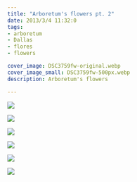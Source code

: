 ```yaml
---
title: "Arboretum's flowers pt. 2"
date: 2013/3/4 11:32:0
tags: 
- arboretum
- Dallas
- flores
- flowers

cover_image: DSC3759fw-original.webp
cover_image_small: DSC3759fw-500px.webp
description: Arboretum's flowers

---
```

[![](DSC3759fw)](DSC3759fw-original.webp)

  

[![](DSC3758fw)](DSC3758fw-original.webp)

  

[![](DSC3752fw)](DSC3752fw-original.webp)

  

[![](DSC3791fw)](DSC3791fw-original.webp)

  

[![](DSC3796fw)](DSC3796fw-original.webp)

  

[![](DSC3800fw)](DSC3800fw-original.webp)

